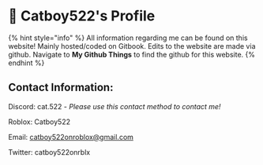 # 👋 Catboy522's Profile

{% hint style="info" %}
All information regarding me can be found on this website!
Mainly hosted/coded on Gitbook. Edits to the website are made via github. Navigate to **My Github Things** to find the github for this website. 
{% endhint %}

## Contact Information:

Discord: cat.522 - *Please use this contact method to contact me!*

Roblox: Catboy522

Email: catboy522onroblox@gmail.com

Twitter: catboy522onrblx
